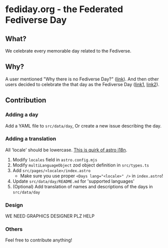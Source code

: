 # fediday.org - the Federated Fediverse Day

## What?

We celebrate every memorable day related to the Fediverse.

## Why?

A user mentioned "Why there is no Fediverse Day?" ([link](https://yuri.garden/notes/a6fudw931d)).
And then other users decided to celebrate the that day as the Fediverse Day ([link1](https://uri.life/@dazeemdas/114317410597152387), [link2](https://planet.moe/@robin_maki/114317413994515299)).

## Contribution

### Adding a day

Add a YAML file to `src/data/day`, Or create a new issue describing the day.

### Adding a translation

All 'locale' should be lowercase. [This is quirk of astro i18n](https://docs.astro.build/en/reference/modules/astro-i18n/#getrelativelocaleurl).

1. Modify `locales` field in `astro.config.mjs`
2. Modify `multiLanguageObject` zod object definition in `src/types.ts`
3. Add `src/pages/<locale>/index.astro`
   - Make sure you use proper `<Days lang="<locale>" />` in `index.astro`!
4. Update `src/data/day/README.md` for 'supported languages'
5. (Optional) Add translation of names and descriptions of the days in `src/data/day`

### Design

WE NEED GRAPHICS DESIGNER PLZ HELP

### Others

Feel free to contribute anything!
